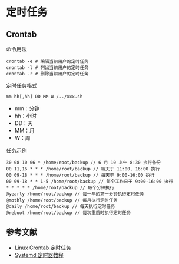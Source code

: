 # 定时任务

## Crontab

命令用法

```
crontab -e # 编辑当前用户的定时任务
crontab -l # 列出当前用户的定时任务
crontab -r # 删除当前用户的定时任务
```

定时任务格式

```contab
mm hh[,hh] DD MM W /../xxx.sh
```

- mm：分钟
- hh：小时
- DD：天
- MM：月
- W：周

任务示例

```
30 08 10 06 * /home/root/backup // 6 月 10 上午 8:30 执行备份
00 11,16 * * * /home/root/backup // 每天于 11:00, 16:00 执行
00 09-18 * * * /home/root/backup // 每天于 9:00-16:00 执行
00 09-18 * * 1-5 /home/root/backup // 每个工作日于 9:00-16:00 执行
* * * * * /home/root/backup // 每个分钟执行
@yearly /home/root/backup // 每一年的第一分钟执行定时任务
@mothly /home/root/backup // 每月执行定时任务
@daily /home/root/backup // 每天执行定时任务
@reboot /home/root/backup // 每次重启时执行定时任务
```

## 参考文献 

- [Linux Crontab 定时任务](https://www.runoob.com/w3cnote/linux-crontab-tasks.html)
- [Systemd 定时器教程](http://www.ruanyifeng.com/blog/2018/03/systemd-timer.html)
